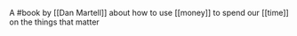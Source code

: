 A #book  by [[Dan Martell]] about how to use [[money]] to spend our [[time]] on the things that matter